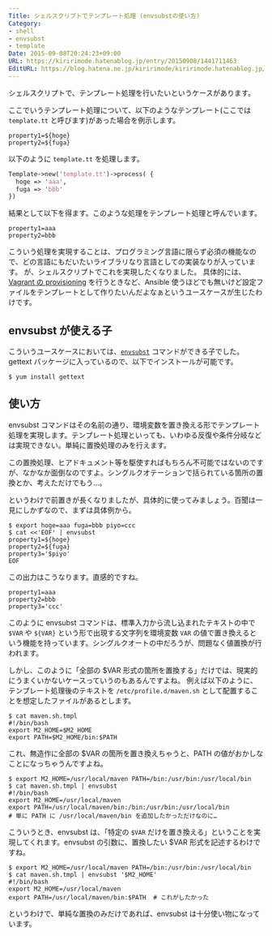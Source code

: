 ```yaml
---
Title: シェルスクリプトでテンプレート処理 (envsubstの使い方)
Category:
- shell
- envsubst
- template
Date: 2015-09-08T20:24:23+09:00
URL: https://kiririmode.hatenablog.jp/entry/20150908/1441711463
EditURL: https://blog.hatena.ne.jp/kiririmode/kiririmode.hatenablog.jp/atom/entry/6653458415120629972
---
```


シェルスクリプトで、テンプレート処理を行いたいというケースがあります。

ここでいうテンプレート処理について、以下のようなテンプレート(ここでは `template.tt` と呼びます)があった場合を例示します。

```shell
property1=${hoge}
property2=${fuga}
```

以下のように `template.tt` を処理します。

```perl
Template->new('template.tt')->process( {
  hoge => 'aaa',
  fuga => 'bbb'
})
```

結果として以下を得ます。このような処理をテンプレート処理と呼んでいます。

```shell
property1=aaa
property2=bbb
```

こういう処理を実現することは、プログラミング言語に限らず必須の機能なので、どの言語にもだいたいライブラリなり言語としての実装なりが入っています。
が、シェルスクリプトでこれを実現したくなりました。
具体的には、[Vagrant の provisioning](https://docs.vagrantup.com/v2/provisioning/index.html) を行うときなど、Ansible 使うほどでも無いけど設定ファイルをテンプレートとして作りたいんだよなぁというユースケースが生じたわけです。

## envsubst が使える子

こういうユースケースにおいては、[`envsubst`](https://www.gnu.org/software/gettext/manual/html_node/envsubst-Invocation.html) コマンドができる子でした。gettext パッケージに入っているので、以下でインストールが可能です。

```shell
$ yum install gettext
```

## 使い方

envsubst コマンドはその名前の通り、環境変数を置き換える形でテンプレート処理を実現します。テンプレート処理といっても、いわゆる反復や条件分岐などは実現できない。単純に置換処理のみを行えます。

この置換処理、ヒアドキュメント等を駆使すればもちろん不可能ではないのですが、なかなか面倒なのですよ。シングルクオテーションで括られている箇所の置換とか、考えただけでもう…。

というわけで前置きが長くなりましたが、具体的に使ってみましょう。百聞は一見にしかずなので、まずは具体例から。

```shell
$ export hoge=aaa fuga=bbb piyo=ccc
$ cat <<'EOF' | envsubst
property1=${hoge}
property2=${fuga}
property3='$piyo'
EOF
```

この出力はこうなります。直感的ですね。

```shell
property1=aaa
property2=bbb
property3='ccc'
```

このように envsubst コマンドは、標準入力から流し込まれたテキストの中で `$VAR` や `${VAR}` という形で出現する文字列を環境変数 `VAR` の値で置き換えるという機能を持っています。シングルクオートの中だろうが、問題なく値置換が行われます。

しかし、このように「全部の $VAR 形式の箇所を置換する」だけでは、現実的にうまくいかないケースっていうのもあるんですよね。
例えば以下のように、テンプレート処理後のテキストを `/etc/profile.d/maven.sh` として配置することを想定したファイルがあるとします。

```shell
$ cat maven.sh.tmpl
#!/bin/bash
export M2_HOME=$M2_HOME
export PATH=$M2_HOME/bin:$PATH
```

これ、無造作に全部の $VAR の箇所を置き換えちゃうと、PATH の値がおかしなことになっちゃうんですよね。

```shell
$ export M2_HOME=/usr/local/maven PATH=/bin:/usr/bin:/usr/local/bin
$ cat maven.sh.tmpl | envsubst
#!/bin/bash
export M2_HOME=/usr/local/maven
export PATH=/usr/local/maven/bin:/bin:/usr/bin:/usr/local/bin
# 単に PATH に /usr/local/maven/bin を追加したかっただけなのに…
```

こういうとき、envsubst は、「特定の `$VAR` だけを置き換える」ということを実現してくれます。envsubst の引数に、置換したい $VAR 形式を記述するわけですね。

```shell
$ export M2_HOME=/usr/local/maven PATH=/bin:/usr/bin:/usr/local/bin
$ cat maven.sh.tmpl | envsubst '$M2_HOME'
#!/bin/bash
export M2_HOME=/usr/local/maven
export PATH=/usr/local/maven/bin:$PATH  # これがしたかった
```

というわけで、単純な置換のみだけであれば、envsubst は十分使い物になっています。
